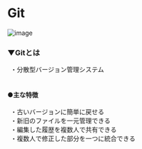# Git
![image](https://user-images.githubusercontent.com/81621944/209925436-b2257fa7-1671-4511-b225-9044eafc3976.png)

### ▼Gitとは
&ensp;・分散型バージョン管理システム<br>
<br>

#### ●主な特徴
&ensp;・古いバージョンに簡単に戻せる<br>
&ensp;・新旧のファイルを一元管理できる<br>
&ensp;・編集した履歴を複数人で共有できる<br>
&ensp;・複数人で修正した部分を一つに統合できる<br>
<br>
